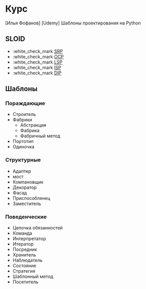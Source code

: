 # Курс

[Илья Фофанов] [Udemy] Шаблоны проектирования на Python

## SLOID

- :white_check_mark [SRP](https://github.com/Pauelbel/Courses/blob/main/Design_patterns/_SOLID/SRP.py)
- :white_check_mark [OCP](https://github.com/Pauelbel/Courses/blob/main/Design_patterns/_SOLID/OCP.py)
- :white_check_mark [LSP](https://github.com/Pauelbel/Courses/blob/main/Design_patterns/_SOLID/LSP.py)
- :white_check_mark [ISP](https://github.com/Pauelbel/Courses/blob/main/Design_patterns/_SOLID/ISP.py)
- :white_check_mark [DIP](https://github.com/Pauelbel/Courses/blob/main/Design_patterns/_SOLID/DIP.py)


## Шаблоны
### Пораждающие
- Строитель
- Фабрики 
  - Абстракция
  - Фабрика
  - Фабричный метод
- Портотип
-  Одиночка

### Структурные
- Адаптер
- мост
- Компановщик
- Декоратор
- Фасад
- Приспособленец
- Заместитель

### Поведенческие
- Цепочка обязанностей
- Команда
- Интерпретатор
- Итератор
- Посредник
- Хранитель
- Наблюдатель
- Состояние
- Стратегия
- Шаблонный метод
- Посетитель
